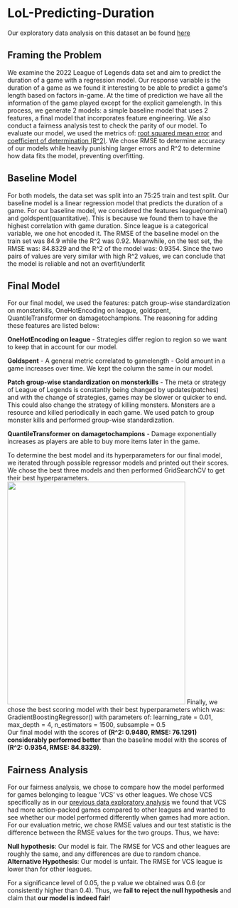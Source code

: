 # LoL-Predicting-Duration

Our exploratory data analysis on this dataset an be found [here](https://tdighe2001.github.io/LoL-Comparing-Action/)

## Framing the Problem

We examine the 2022 League of Legends data set and aim to predict the duration of a game with a regression model. Our response variable is the duration of a game as we found it interesting to be able to predict a game's length based on factors in-game. At the time of prediction we have all the information of the game played except for the explicit gamelength. In this process, we generate 2 models: a simple baseline model that uses 2 features, a final model that incorporates feature engineering. We also conduct a fairness analysis test to check the parity of our model. To evaluate our model, we used the metrics of: [root squared mean error](https://en.wikipedia.org/wiki/Coefficient_of_determination) and [coefficient of determination (R^2)](https://en.wikipedia.org/wiki/Coefficient_of_determination). We chose RMSE to determine accuracy of our models while heavily punishing larger errors and R^2 to determine how data fits the model, preventing overfitting.
 
## Baseline Model

For both models, the data set was split into an 75:25 train and test split. Our baseline model is a linear regression model that predicts the duration of a game. For our baseline model, we considered the features league(nominal) and goldspent(quantitative). This is because we found them to have the highest correlation with game duration. Since league is a categorical variable, we one hot encoded it. The RMSE of the baseline model on the train set was 84.9 while the R^2 was 0.92. Meanwhile, on the test set, the RMSE was: 84.8329 and the R^2 of the model was: 0.9354. Since the two pairs of values are very similar with high R^2 values, we can conclude that the model is reliable and not an overfit/underfit

## Final Model

For our final model, we used the features: patch group-wise standardization on monsterkills, OneHotEncoding on league, goldspent, QuantileTransformer on damagetochampions. The reasoning for adding these features are listed below:  
  
**OneHotEncoding on league** - Strategies differ region to region so we want to keep that in account for our model.  
  
**Goldspent** - A general metric correlated to gamelength - Gold amount in a game increases over time. We kept the column the same in our model.  
  
**Patch group-wise standardization on monsterkills** - The meta or strategy of League of Legends is constantly being changed by updates(patches) and with the change of strategies, games may be slower or quicker to end. This could also change the strategy of killing monsters. Monsters are a resource and killed periodically in each game. We used patch to group monster kills and performed group-wise standardization.  

**QuantileTransformer on damagetochampions** -  Damage exponentially increases as players are able to buy more items later in the game.  
  
To determine the best model and its hyperparameters for our final model, we iterated through possible regressor models and printed out their scores. We chose the best three models and then performed GridSearchCV to get their best hyperparameters.   
<img src="https://i.gyazo.com/b7e7db560c3e0d58cc4833766dc886f9.png"  width="400" height="500">
Finally, we chose the best scoring model with their best hyperparameters which was:  
GradientBoostingRegressor() with parameters of: learning_rate = 0.01, max_depth = 4, n_estimators = 1500, subsample = 0.5  
Our final model with the scores of **(R^2: 0.9480, RMSE: 76.1291)** **considerably performed better** than the baseline model with the scores of **(R^2: 0.9354, RMSE: 84.8329)**.

## Fairness Analysis

For our fairness analysis, we chose to compare how the model performed for games belonging to league 'VCS’ vs other leagues. We chose VCS specifically as in our [previous data exploratory analysis](https://tdighe2001.github.io/LoL-Comparing-Action/) we found that VCS had more action-packed games compared to other leagues and wanted to see whether our model performed differently when games had more action. For our evaluation metric, we chose RMSE values and our test statistic is the difference between the RMSE values for the two groups. Thus, we have:

**Null hypothesis**: Our model is fair. The RMSE for VCS and other leagues are roughly the same, and any differences are due to random chance.  
**Alternative Hypothesis**: Our model is unfair. The RMSE for VCS league is lower than for other leagues. 

For a significance level of 0.05, the p value we obtained was 0.6 (or consistently higher than 0.4). Thus, we **fail to reject the null hypothesis** and claim that **our model is indeed fair**!
